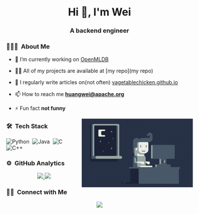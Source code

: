 <h1 align="center">Hi 👋, I'm Wei</h1>
<h3 align="center">A backend engineer</h3>

### 👨🏻‍💻 &nbsp;About Me

- 🔭 I’m currently working on [OpenMLDB](https://github.com/4paradigm/OpenMLDB)

- 👨‍💻 All of my projects are available at [my repo](my repo)

- 📝 I regularly write articles on(not often) [vagetablechicken.github.io](vagetablechicken.github.io)

- 📫 How to reach me **huangwei@apache.org**

- ⚡ Fun fact **not funny**


<img alt="Night Coding" src="https://raw.githubusercontent.com/AVS1508/AVS1508/master/assets/Night-Coding.gif" align="right"/>

### 🛠 &nbsp;Tech Stack

![Python](https://img.shields.io/badge/-Python-05122A?style=flat&logo=python)&nbsp;
![Java](https://img.shields.io/badge/-Java-05122A?style=flat&logo=Java&logoColor=FFA518)&nbsp;
![C](https://img.shields.io/badge/-C-05122A?style=flat&logo=C&logoColor=A8B9CC)&nbsp;
![C++](https://img.shields.io/badge/-C++-05122A?style=flat&logo=C%2B%2B&logoColor=00599C)&nbsp;


### ⚙️ &nbsp;GitHub Analytics

<p align="center">
<a href="https://github.com/vagetablechicken">
  <img height="180em" src="https://github-readme-stats-eight-theta.vercel.app/api?username=vagetablechicken&show_icons=true&theme=algolia&include_all_commits=true&count_private=true"/>
  <img height="180em" src="https://github-readme-stats-eight-theta.vercel.app/api/top-langs/?username=vagetablechicken&layout=compact&langs_count=8&theme=algolia"/>
</a>
</p>

### 🤝🏻 &nbsp;Connect with Me

<p align="center">
<a href="mailto:huangwei@apache.org"><img src="https://img.shields.io/badge/-avsingh@umass.edu-D14836?style=flat&logo=Gmail&logoColor=white"/></a>
</p>
